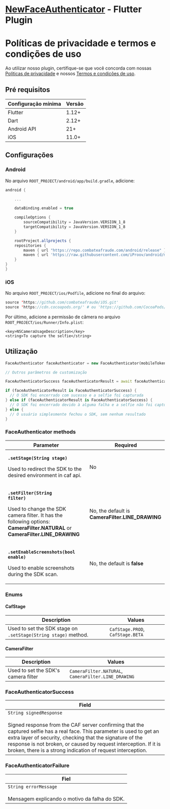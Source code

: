 # [NewFaceAuthenticator](https://docs.caf.io/sdks/android/getting-started/faceauthenticator) - Flutter Plugin

# Políticas de privacidade e termos e condições de uso

Ao utilizar nosso plugin, certifique-se que você concorda com nossas [Políticas de privacidade](https://www.combateafraude.com/politicas/politicas-de-privacidade) e nossos [Termos e condições de uso](https://www.combateafraude.com/politicas/termos-e-condicoes-de-uso).

## Pré requisitos

| Configuração mínima | Versão |
| ------------------- | ------ |
| Flutter             | 1.12+  |
| Dart                | 2.12+  |
| Android API         | 21+    |
| iOS                 | 11.0+  |

## Configurações

### Android

No arquivo `ROOT_PROJECT/android/app/build.gradle`, adicione:

``` gradle
android {

    ...

    dataBinding.enabled = true

    compileOptions {
        sourceCompatibility = JavaVersion.VERSION_1_8
        targetCompatibility = JavaVersion.VERSION_1_8
    }

    rootProject.allprojects {
    repositories {
        maven { url "https://repo.combateafraude.com/android/release" }
        maven { url 'https://raw.githubusercontent.com/iProov/android/master/maven/' }
    }
}
}
```

### iOS

No arquivo `ROOT_PROJECT/ios/Podfile`, adicione no final do arquivo:

``` swift
source 'https://github.com/combateafraude/iOS.git'
source 'https://cdn.cocoapods.org/' # ou 'https://github.com/CocoaPods/Specs' se o CDN estiver fora do ar
```

Por último, adicione a permissão de câmera no arquivo `ROOT_PROJECT/ios/Runner/Info.plist`:

```
<key>NSCameraUsageDescription</key>
<string>To capture the selfie</string>
```


## Utilização

```dart
FaceAuthenticator faceAuthenticator = new FaceAuthenticator(mobileToken: mobileToken, personId: 'CPF');

// Outros parâmetros de customização

FaceAuthenticatorSuccess faceAuthenticatorResult = await faceAuthenticator.start();

if (faceAuthenticatorResult is FaceAuthenticatorSuccess) {
  // O SDK foi encerrado com sucesso e a selfie foi capturada
} else if (faceAuthenticatorResult is FaceAuthenticatorSuccess) {
  // O SDK foi encerrado devido à alguma falha e a selfie não foi capturada
} else {
  // O usuário simplesmente fechou o SDK, sem nenhum resultado
}
```

### FaceAuthenticator methods

| Parameter | Required |
| --------- | -------- |
| <p><strong><code>.setStage(String stage)</code></strong></p><p>Used to redirect the SDK to the desired environment in caf api.</p> | No |
| <p><strong><code>.setFilter(String filter)</code></strong></p><p>Used to change the SDK camera filter. It has the following options: **CameraFilter.NATURAL** or **CameraFilter.LINE_DRAWING**</p> | No, the default is **CameraFilter.LINE_DRAWING** |
| <p><strong><code>.setEnableScreenshots(bool enable)</code></strong></p><p>Used to enable screenshots during the SDK scan.</p> | No, the default is **false** |

### Enums

#### CafStage
| Description | Values |
| ----------- | ----- |
| Used to set the SDK stage on `.setStage(String stage)` method. | `CafStage.PROD`, `CafStage.BETA` |

#### CameraFilter
| Description | Values |
| ----------- | ----- |
| Used to set the SDK's camera filter | `CameraFilter.NATURAL`, `CameraFilter.LINE_DRAWING`  |


### FaceAuthenticatorSuccess

| Field |
| --------- |
| `String signedResponse`<br><br> Signed response from the CAF server confirming that the captured selfie has a real face. This parameter is used to get an extra layer of security, checking that the signature of the response is not broken, or caused by request interception. If it is broken, there is a strong indication of request interception.|

### FaceAuthenticatorFailure

| Fiel |
| --------- |
| `String errorMessage`<br><br>Mensagem explicando o motivo da falha do SDK.|